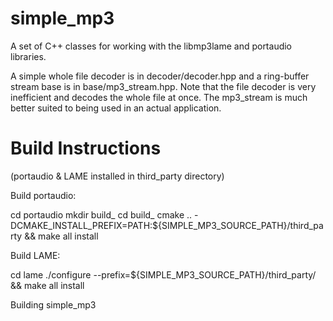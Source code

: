 # simple_mp3
A set of C++ classes for working with the libmp3lame and portaudio libraries.

A simple whole file decoder is in decoder/decoder.hpp and a ring-buffer stream 
base is in base/mp3_stream.hpp.  Note that the file decoder is very inefficient 
and decodes the whole file at once.  The mp3_stream is much better suited to being
used in an actual application.

# Build Instructions

(portaudio & LAME installed in third_party directory)

Build portaudio:

cd portaudio
mkdir build_
cd build_
cmake .. -DCMAKE_INSTALL_PREFIX=PATH:${SIMPLE_MP3_SOURCE_PATH}/third_party && make all install

Build LAME:

cd lame
./configure --prefix=${SIMPLE_MP3_SOURCE_PATH}/third_party/ && make all install



Building simple_mp3

